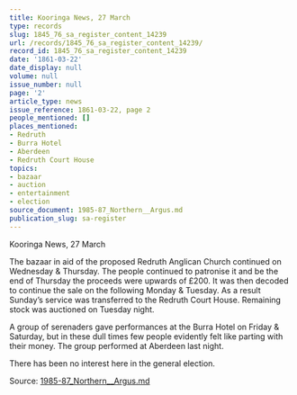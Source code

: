 ```yaml
---
title: Kooringa News, 27 March
type: records
slug: 1845_76_sa_register_content_14239
url: /records/1845_76_sa_register_content_14239/
record_id: 1845_76_sa_register_content_14239
date: '1861-03-22'
date_display: null
volume: null
issue_number: null
page: '2'
article_type: news
issue_reference: 1861-03-22, page 2
people_mentioned: []
places_mentioned:
- Redruth
- Burra Hotel
- Aberdeen
- Redruth Court House
topics:
- bazaar
- auction
- entertainment
- election
source_document: 1985-87_Northern__Argus.md
publication_slug: sa-register
---
```


Kooringa News, 27 March

The bazaar in aid of the proposed Redruth Anglican Church continued on Wednesday & Thursday.  The people continued to patronise it and be the end of Thursday the proceeds were upwards of £200.  It was then decoded to continue the sale on the following Monday & Tuesday.  As a result Sunday’s service was transferred to the Redruth Court House.  Remaining stock was auctioned on Tuesday night.

A group of serenaders gave performances at the Burra Hotel on Friday & Saturday, but in these dull times few people evidently felt like parting with their money.  The group performed at Aberdeen last night.

There has been no interest here in the general election.

Source: [1985-87_Northern__Argus.md](/downloads/markdown/1985-87_Northern__Argus.md)

